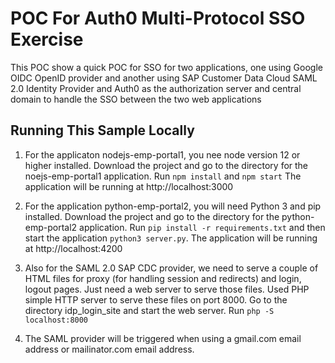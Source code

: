 # POC For Auth0 Multi-Protocol SSO Exercise

This POC show a quick POC for SSO for two applications, one using Google OIDC OpenID provider and another using SAP Customer Data Cloud SAML 2.0 Identity Provider and Auth0 as the authorization server and central domain to handle the SSO between the two web applications

## Running This Sample Locally

1. For the applicaton nodejs-emp-portal1, you nee node version 12 or higher installed.
Download the project and go to the directory for the noejs-emp-portal1 application. 
Run `npm install` and `npm start` The application will be running at http://localhost:3000

2. For the application python-emp-portal2, you will need Python 3 and pip installed.
Download the project and go to the directory for the python-emp-portal2 application.
Run `pip install -r requirements.txt` and then start the application `python3 server.py`. The application will be running at http://localhost:4200

3. Also for the SAML 2.0 SAP CDC provider, we need to serve a couple of HTML files for proxy (for handling session and redirects) and login, logout pages. Just need a web server to serve those files.
Used PHP simple HTTP server to serve these files on port 8000.
Go to the directory idp_login_site and start the web server. Run `php -S localhost:8000` 

4. The SAML provider will be triggered when using a gmail.com email address or mailinator.com email address. 

